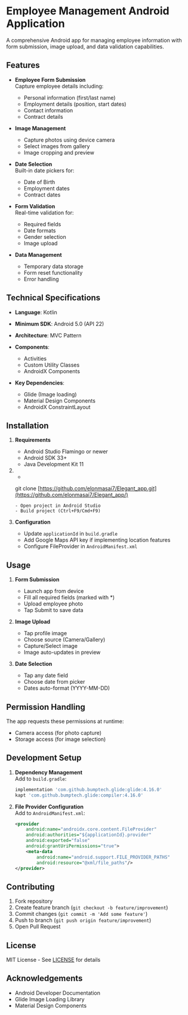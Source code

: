 # Employee Management Android Application

A comprehensive Android app for managing employee information with form submission, image upload, and data validation capabilities.

## Features

- **Employee Form Submission**  
  Capture employee details including:
  - Personal information (first/last name)
  - Employment details (position, start dates)
  - Contact information
  - Contract details

- **Image Management**  
  - Capture photos using device camera
  - Select images from gallery
  - Image cropping and preview

- **Date Selection**  
  Built-in date pickers for:
  - Date of Birth
  - Employment dates
  - Contract dates

- **Form Validation**  
  Real-time validation for:
  - Required fields
  - Date formats
  - Gender selection
  - Image upload

- **Data Management**  
  - Temporary data storage
  - Form reset functionality
  - Error handling

## Technical Specifications

- **Language**: Kotlin
- **Minimum SDK**: Android 5.0 (API 22)
- **Architecture**: MVC Pattern
- **Components**:
  - Activities
  - Custom Utility Classes
  - AndroidX Components

- **Key Dependencies**:
  - Glide (Image loading)
  - Material Design Components
  - AndroidX ConstraintLayout

## Installation

1. **Requirements**  
   - Android Studio Flamingo or newer
   - Android SDK 33+
   - Java Development Kit 11

2. *
   git clone [https://github.com/elonmasai7/Elegant_app.git](https://github.com/elonmasai7/Elegant_app/)
   ```
   - Open project in Android Studio
   - Build project (Ctrl+F9/Cmd+F9)

3. **Configuration**  
   - Update `applicationId` in `build.gradle`
   - Add Google Maps API key if implementing location features
   - Configure FileProvider in `AndroidManifest.xml`

## Usage

1. **Form Submission**  
   - Launch app from device
   - Fill all required fields (marked with *)
   - Upload employee photo
   - Tap Submit to save data

2. **Image Upload**  
   - Tap profile image
   - Choose source (Camera/Gallery)
   - Capture/Select image
   - Image auto-updates in preview

3. **Date Selection**  
   - Tap any date field
   - Choose date from picker
   - Dates auto-format (YYYY-MM-DD)

## Permission Handling

The app requests these permissions at runtime:
- Camera access (for photo capture)
- Storage access (for image selection)

## Development Setup

1. **Dependency Management**  
   Add to `build.gradle`:
   ```gradle
   implementation 'com.github.bumptech.glide:glide:4.16.0'
   kapt 'com.github.bumptech.glide:compiler:4.16.0'
   ```

2. **File Provider Configuration**  
   Add to `AndroidManifest.xml`:
   ```xml
   <provider
       android:name="androidx.core.content.FileProvider"
       android:authorities="${applicationId}.provider"
       android:exported="false"
       android:grantUriPermissions="true">
       <meta-data
           android:name="android.support.FILE_PROVIDER_PATHS"
           android:resource="@xml/file_paths"/>
   </provider>
   ```

## Contributing

1. Fork repository
2. Create feature branch (`git checkout -b feature/improvement`)
3. Commit changes (`git commit -m 'Add some feature'`)
4. Push to branch (`git push origin feature/improvement`)
5. Open Pull Request

## License

MIT License - See [LICENSE](LICENSE) for details

## Acknowledgements

- Android Developer Documentation
- Glide Image Loading Library
- Material Design Components

